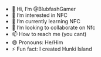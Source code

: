 - 👋 Hi, I’m @BlubfashGamer
- 👀 I’m interested in NFC
- 🌱 I’m currently learning NFC
- 💞️ I’m looking to collaborate on Nfc
- 📫 How to reach me (you cant)
- 😄 Pronouns: He/Him
- ⚡ Fun fact: I created Hunki Island

<!---
BlubfashGamer/BlubfashGamer is a ✨ special ✨ repository because its `README.md` (this file) appears on your GitHub profile.
You can click the Preview link to take a look at your changes.
--->

